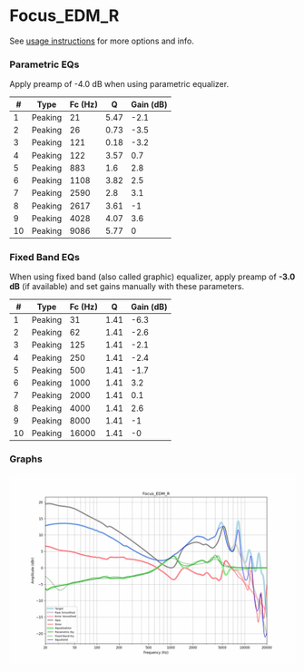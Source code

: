 # Focus_EDM_R
See [usage instructions](https://github.com/jaakkopasanen/AutoEq#usage) for more options and info.

### Parametric EQs
Apply preamp of -4.0 dB when using parametric equalizer.

|   # | Type    |   Fc (Hz) |    Q |   Gain (dB) |
|-----|---------|-----------|------|-------------|
|   1 | Peaking |        21 | 5.47 |        -2.1 |
|   2 | Peaking |        26 | 0.73 |        -3.5 |
|   3 | Peaking |       121 | 0.18 |        -3.2 |
|   4 | Peaking |       122 | 3.57 |         0.7 |
|   5 | Peaking |       883 | 1.6  |         2.8 |
|   6 | Peaking |      1108 | 3.82 |         2.5 |
|   7 | Peaking |      2590 | 2.8  |         3.1 |
|   8 | Peaking |      2617 | 3.61 |        -1   |
|   9 | Peaking |      4028 | 4.07 |         3.6 |
|  10 | Peaking |      9086 | 5.77 |         0   |

### Fixed Band EQs
When using fixed band (also called graphic) equalizer, apply preamp of **-3.0 dB** (if available) and set gains manually with these parameters.

|   # | Type    |   Fc (Hz) |    Q |   Gain (dB) |
|-----|---------|-----------|------|-------------|
|   1 | Peaking |        31 | 1.41 |        -6.3 |
|   2 | Peaking |        62 | 1.41 |        -2.6 |
|   3 | Peaking |       125 | 1.41 |        -2.1 |
|   4 | Peaking |       250 | 1.41 |        -2.4 |
|   5 | Peaking |       500 | 1.41 |        -1.7 |
|   6 | Peaking |      1000 | 1.41 |         3.2 |
|   7 | Peaking |      2000 | 1.41 |         0.1 |
|   8 | Peaking |      4000 | 1.41 |         2.6 |
|   9 | Peaking |      8000 | 1.41 |        -1   |
|  10 | Peaking |     16000 | 1.41 |        -0   |

### Graphs
![](./Focus_EDM_R.png)

